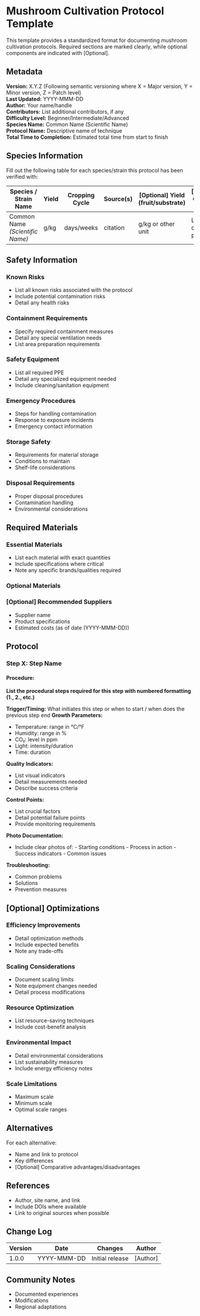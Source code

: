 # Mushroom Cultivation Protocol Template

This template provides a standardized format for documenting mushroom cultivation protocols. Required sections are marked clearly, while optional components are indicated with \[Optional].

## Metadata

**Version:** X.Y.Z (Following semantic versioning where X = Major version, Y = Minor version, Z = Patch level)  
**Last Updated:** YYYY-MMM-DD  
**Author:** Your name/handle  
**Contributors:** List additional contributors, if any  
**Difficulty Level:** Beginner/Intermediate/Advanced  
**Species Name:** Common Name (Scientific Name)  
**Protocol Name:** Descriptive name of technique  
**Total Time to Completion:** Estimated total time from start to finish

## Species Information

Fill out the following table for each species/strain this protocol has been verified with:

| Species / Strain Name           | Yield | Cropping Cycle | Source(s) | [Optional] Yield (fruit/substrate) | [Optional] Common Issues |
| ------------------------------- | ----- | -------------- | --------- | ---------------------------------- | ------------------------ |
| Common Name _(Scientific Name)_ | g/kg  | days/weeks     | citation  | g/kg or other unit                 | List common problems     |

## Safety Information

### Known Risks

- List all known risks associated with the protocol
- Include potential contamination risks
- Detail any health risks

### Containment Requirements

- Specify required containment measures
- Detail any special ventilation needs
- List area preparation requirements

### Safety Equipment

- List all required PPE
- Detail any specialized equipment needed
- Include cleaning/sanitation equipment

### Emergency Procedures

- Steps for handling contamination
- Response to exposure incidents
- Emergency contact information

### Storage Safety

- Requirements for material storage
- Conditions to maintain
- Shelf-life considerations

### Disposal Requirements

- Proper disposal procedures
- Contamination handling
- Environmental considerations

## Required Materials

### Essential Materials

- List each material with exact quantities
- Include specifications where critical
- Note any specific brands/qualities required

### Optional Materials

### \[Optional] Recommended Suppliers

- Supplier name
- Product specifications
- Estimated costs (as of date (YYYY-MMM-DD))

## Protocol

### Step X: Step Name

#### Procedure:

**List the procedural steps required for this step with numbered formatting (1., 2., etc.)**

**Trigger/Timing:** What initiates this step or when to start / when does the previous step end
**Growth Parameters:**

- Temperature: range in °C/°F
- Humidity: range in %
- CO₂: level in ppm
- Light: intensity/duration
- Time: duration

**Quality Indicators:**

- List visual indicators
- Detail measurements needed
- Describe success criteria

**Control Points:**

- List crucial factors
- Detail potential failure points
- Provide monitoring requirements

**Photo Documentation:**

- Include clear photos of: - Starting conditions - Process in action - Success indicators - Common issues

**Troubleshooting:**

- Common problems
- Solutions
- Prevention measures

## \[Optional] Optimizations

### Efficiency Improvements

- Detail optimization methods
- Include expected benefits
- Note any trade-offs

### Scaling Considerations

- Document scaling limits
- Note equipment changes needed
- Detail process modifications

### Resource Optimization

- List resource-saving techniques
- Include cost-benefit analysis

### Environmental Impact

- Detail environmental considerations
- List sustainability measures
- Include energy efficiency notes

### Scale Limitations

- Maximum scale
- Minimum scale
- Optimal scale ranges

## Alternatives

For each alternative:

- Name and link to protocol
- Key differences
- \[Optional] Comparative advantages/disadvantages

## References

- Author, site name, and link
- Include DOIs where available
- Link to original sources when possible

## Change Log

| Version | Date        | Changes         | Author   |
| ------- | ----------- | --------------- | -------- |
| 1.0.0   | YYYY-MMM-DD | Initial release | [Author] |

## Community Notes

- Documented experiences
- Modifications
- Regional adaptations
